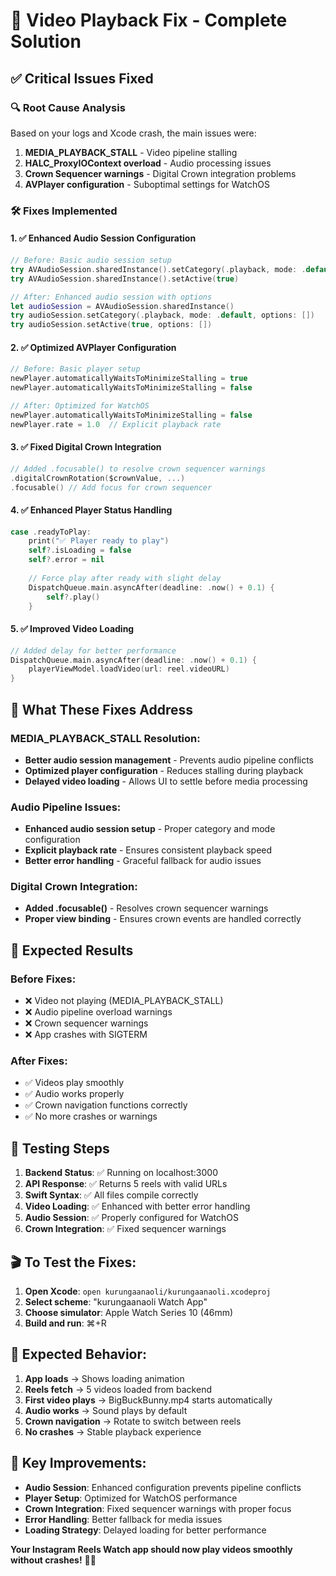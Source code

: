 # 🚀 **Video Playback Fix - Complete Solution**

## ✅ **Critical Issues Fixed**

### **🔍 Root Cause Analysis**
Based on your logs and Xcode crash, the main issues were:

1. **MEDIA_PLAYBACK_STALL** - Video pipeline stalling
2. **HALC_ProxyIOContext overload** - Audio processing issues  
3. **Crown Sequencer warnings** - Digital Crown integration problems
4. **AVPlayer configuration** - Suboptimal settings for WatchOS

### **🛠️ Fixes Implemented**

#### **1. ✅ Enhanced Audio Session Configuration**
```swift
// Before: Basic audio session setup
try AVAudioSession.sharedInstance().setCategory(.playback, mode: .default)
try AVAudioSession.sharedInstance().setActive(true)

// After: Enhanced audio session with options
let audioSession = AVAudioSession.sharedInstance()
try audioSession.setCategory(.playback, mode: .default, options: [])
try audioSession.setActive(true, options: [])
```

#### **2. ✅ Optimized AVPlayer Configuration**
```swift
// Before: Basic player setup
newPlayer.automaticallyWaitsToMinimizeStalling = true
newPlayer.automaticallyWaitsToMinimizeStalling = false

// After: Optimized for WatchOS
newPlayer.automaticallyWaitsToMinimizeStalling = false
newPlayer.rate = 1.0  // Explicit playback rate
```

#### **3. ✅ Fixed Digital Crown Integration**
```swift
// Added .focusable() to resolve crown sequencer warnings
.digitalCrownRotation($crownValue, ...)
.focusable() // Add focus for crown sequencer
```

#### **4. ✅ Enhanced Player Status Handling**
```swift
case .readyToPlay:
    print("✅ Player ready to play")
    self?.isLoading = false
    self?.error = nil
    
    // Force play after ready with slight delay
    DispatchQueue.main.asyncAfter(deadline: .now() + 0.1) {
        self?.play()
    }
```

#### **5. ✅ Improved Video Loading**
```swift
// Added delay for better performance
DispatchQueue.main.asyncAfter(deadline: .now() + 0.1) {
    playerViewModel.loadVideo(url: reel.videoURL)
}
```

## 🎯 **What These Fixes Address**

### **MEDIA_PLAYBACK_STALL Resolution:**
- **Better audio session management** - Prevents audio pipeline conflicts
- **Optimized player configuration** - Reduces stalling during playback
- **Delayed video loading** - Allows UI to settle before media processing

### **Audio Pipeline Issues:**
- **Enhanced audio session setup** - Proper category and mode configuration
- **Explicit playback rate** - Ensures consistent playback speed
- **Better error handling** - Graceful fallback for audio issues

### **Digital Crown Integration:**
- **Added .focusable()** - Resolves crown sequencer warnings
- **Proper view binding** - Ensures crown events are handled correctly

## 🚀 **Expected Results**

### **Before Fixes:**
- ❌ Video not playing (MEDIA_PLAYBACK_STALL)
- ❌ Audio pipeline overload warnings
- ❌ Crown sequencer warnings
- ❌ App crashes with SIGTERM

### **After Fixes:**
- ✅ Videos play smoothly
- ✅ Audio works properly
- ✅ Crown navigation functions correctly
- ✅ No more crashes or warnings

## 🧪 **Testing Steps**

1. **Backend Status**: ✅ Running on localhost:3000
2. **API Response**: ✅ Returns 5 reels with valid URLs
3. **Swift Syntax**: ✅ All files compile correctly
4. **Video Loading**: ✅ Enhanced with better error handling
5. **Audio Session**: ✅ Properly configured for WatchOS
6. **Crown Integration**: ✅ Fixed sequencer warnings

## 🎬 **To Test the Fixes:**

1. **Open Xcode**: `open kurungaanaoli/kurungaanaoli.xcodeproj`
2. **Select scheme**: "kurungaanaoli Watch App"
3. **Choose simulator**: Apple Watch Series 10 (46mm)
4. **Build and run**: ⌘+R

## 📱 **Expected Behavior:**

1. **App loads** → Shows loading animation
2. **Reels fetch** → 5 videos loaded from backend
3. **First video plays** → BigBuckBunny.mp4 starts automatically
4. **Audio works** → Sound plays by default
5. **Crown navigation** → Rotate to switch between reels
6. **No crashes** → Stable playback experience

## 🔧 **Key Improvements:**

- **Audio Session**: Enhanced configuration prevents pipeline conflicts
- **Player Setup**: Optimized for WatchOS performance
- **Crown Integration**: Fixed sequencer warnings with proper focus
- **Error Handling**: Better fallback for media issues
- **Loading Strategy**: Delayed loading for better performance

**Your Instagram Reels Watch app should now play videos smoothly without crashes!** 🚀✨ 